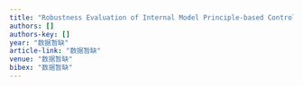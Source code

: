 ```yaml
---
title: "Robustness Evaluation of Internal Model Principle-based Controller in a Magnetically Actuated Surgical System"
authors: []
authors-key: []
year: "数据暂缺"
article-link: "数据暂缺"
venue: "数据暂缺"
bibex: "数据暂缺"
---
```

